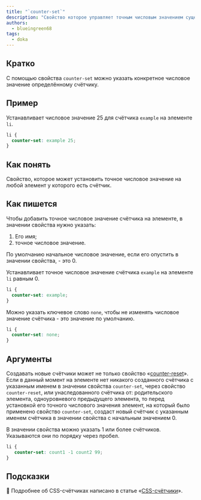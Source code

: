 ```yaml
---
title: "`counter-set`"
description: "Свойство которое управляет точным числовым значением существующих счётчиков"
authors:
  - blueingreen68
tags:
  - doka
---
```


## Кратко

С помощью свойства `counter-set` можно указать конкретное числовое значение определённому счётчику.

## Пример

Устанавливает числовое значение 25 для счётчика `example` на элементе `li`. 

```CSS
li {
  counter-set: example 25;
}
```

## Как понять

Свойство, которое может установить точное числовое значение на любой элемент у которого есть счётчик.

## Как пишется

Чтобы добавить точное числовое значение счётчика на элементе, в значении свойства нужно указать:

1. Его имя;
1. точное числовое значение.
  
По умолчанию начальное числовое значение, если его опустить в значении свойства, - это 0.

Устанавливает точное числовое значение счётчика `example` на элементе `li` равным 0.

```CSS
li {
  counter-set: example;
}
```

Можно указать ключевое слово `none`, чтобы не изменять числовое значение счётчика - это значение по умолчанию.

```CSS
li {
  counter-set: none;
}
```

## Аргументы 

Создавать новые счётчики может не только свойство «[counter-reset](/css/counter-reset/)». Если в данный момент на элементе нет никакого созданного счётчика с указанным именем в значении свойства `counter-set`, через свойство `counter-reset`, или унаследованного счётчика от: родительского элемента, одноуровневого предыдущего элемента, то перед установкой его точного числового значения элемент, на который было применено свойство `counter-set`, создаст новый счётчик с указанным именем счётчика в значении свойства с начальным значением 0.

В значении свойства можно указать 1 или более счётчиков. Указываются они по порядку через пробел.

```CSS
li {
   counter-set: count1 -1 count2 99;
}
```

## Подсказки

<article>

🎰 Подробнее об CSS-счётчиках написано в статье «[CSS-счётчики](/css/counters)».

</article>


